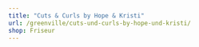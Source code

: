 ```yaml
---
title: "Cuts & Curls by Hope & Kristi"
url: /greenville/cuts-und-curls-by-hope-und-kristi/
shop: Friseur
---
```


